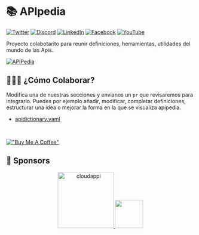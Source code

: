 # 📚 APIpedia

[![Twitter](https://img.shields.io/badge/Twitter-%23000000.svg?style=for-the-badge&logo=x&logoColor=white)](https://twitter.com/APIAddicts) 
[![Discord](https://img.shields.io/badge/Discord-%235865F2.svg?style=for-the-badge&logo=discord&logoColor=white)](https://discord.gg/ZdbGqMBYy8)
[![LinkedIn](https://img.shields.io/badge/linkedin-%230077B5.svg?style=for-the-badge&logo=linkedin&logoColor=white)](https://www.linkedin.com/company/apiaddicts/)
[![Facebook](https://img.shields.io/badge/Facebook-%231877F2.svg?style=for-the-badge&logo=Facebook&logoColor=white)](https://www.facebook.com/apiaddicts)
[![YouTube](https://img.shields.io/badge/YouTube-%23FF0000.svg?style=for-the-badge&logo=YouTube&logoColor=white)](https://www.youtube.com/@APIAddictslmaoo)


Proyecto colabotarito para reunir definiciones, herramientas, utilidades del mundo de las Apis.

[![APIPedia](https://img.shields.io/badge/APIPedia-00BCD4.svg?style=for-the-badge&logo=github&logoColor=white)](https://apiaddicts.github.io/apipedia/)

## 🧑‍🤝‍🧑 ¿Cómo Colaborar?
Modifica una de nuestras secciones y envianos un `pr` que revisaremos para integrarlo. Puedes por ejemplo añadir, modificar, completar definiciones, estructurar una idea o mejorar la forma en la que se visualiza apipedia.

* [apidictionary.yaml](./src/wwwroot/data/apidictionary.yaml)

<br>

[!["Buy Me A Coffee"](https://www.buymeacoffee.com/assets/img/custom_images/orange_img.png)](https://www.buymeacoffee.com/apiaddicts)


## 💛 Sponsors
<p align="center">
	<a href="https://apiaddicts.org/">
    	<img src="https://apiaddicts.cloudappi.net/web/image/4248/LOGOCloudappi2020Versiones-01.png" alt="cloudappi" width="150"/>
        <img src="https://apiaddicts-web.s3.eu-west-1.amazonaws.com/wp-content/uploads/2022/03/17155736/cropped-APIAddicts-logotipo_rojo.png" height = "75">
	</a>
</p>
